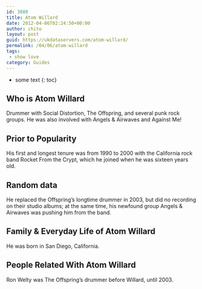 ```yaml
---
id: 3080
title: Atom Willard
date: 2012-04-06T02:24:50+00:00
author: chito
layout: post
guid: https://ukdataservers.com/atom-willard/
permalink: /04/06/atom-willard
tags:
 - show love
category: Guides
---
```


* some text
{: toc}
          
          
## Who is  Atom Willard
                  
                  
                  
Drummer with Social Distortion, The Offspring, and several punk rock groups. He was also involved with Angels & Airwaves and Against Me!
                  
                
                
                
## Prior to Popularity 
                  
                  
                  
His first and longest tenure was from 1990 to 2000 with the California rock band Rocket From the Crypt, which he joined when he was sixteen years old.
                  
                
                
                
## Random data 
                  
                  
                  
He replaced the Offspring&#8217;s longtime drummer in 2003, but did no recording on their studio albums; at the same time, his newfound group Angels & Airwaves was pushing him from the band.
                  
                
                
                
## Family & Everyday Life of Atom Willard
                  
                  
                  
He was born in San Diego, California.
                  
                
                
                
## People Related With  Atom Willard
                  
                  
                  
Ron Welty was The Offspring&#8217;s drummer before Willard, until 2003.
                  
                
              
            
          
          
          
    
    
  
